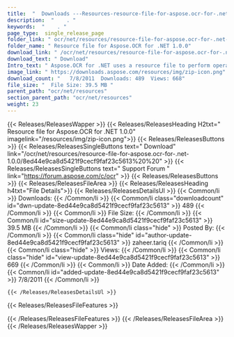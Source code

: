 ```yaml
---
title:  "  Downloads ---Resources-resource-file-for-aspose.ocr-for-.net-1.0.0 . " 
description:  "    . " 
keywords:  "    . " 
page_type:  single_release_page
folder_link: " ocr/net/resources/resource-file-for-aspose.ocr-for-.net-1.0.0/"
folder_name: " Resource file for Aspose.OCR for .NET 1.0.0"
download_link: " /ocr/net/resources/resource-file-for-aspose.ocr-for-.net-1.0.0/8ed44e9ca8d5421f9cecf9faf23c5613"
download_text: " Download"
Intro_text: " Aspose.OCR for .NET uses a resource file to perform operations against the image..."
image_link: " https://downloads.aspose.com/resources/img/zip-icon.png"
download_count: "   7/8/2011  Downloads: 489  Views: 668"
file_size: "  File Size: 39.5 MB "
parent_path: "ocr/net/resources"
section_parent_path: "ocr/net/resources"
weight: 23 
---
```


{{< Releases/ReleasesWapper >}}
  {{< Releases/ReleasesHeading H2txt=" Resource file for Aspose.OCR for .NET 1.0.0" imagelink="/resources/img/zip-icon.png">}}
  {{< Releases/ReleasesButtons >}}
    {{< Releases/ReleasesSingleButtons text=" Download" link="/ocr/net/resources/resource-file-for-aspose.ocr-for-.net-1.0.0/8ed44e9ca8d5421f9cecf9faf23c5613%20%20" >}}
    {{< Releases/ReleasesSingleButtons text=" Support Forum " link="https://forum.aspose.com/c/ocr" >}}
  {{< Releases/ReleasesButtons >}}
  {{< Releases/ReleasesFileArea >}}
    {{< Releases/ReleasesHeading h4txt="File Details">}}
    {{< Releases/ReleasesDetailsUl >}}
            {{< Common/li  >}} Downloads: {{< /Common/li >}} 
      {{< Common/li class="downloadcount" id="dwn-update-8ed44e9ca8d5421f9cecf9faf23c5613" >}} 489 {{< /Common/li >}} 
      {{< Common/li  >}} File Size: {{< /Common/li >}} 
      {{< Common/li id="size-update-8ed44e9ca8d5421f9cecf9faf23c5613" >}} 39.5 MB {{< /Common/li >}} 
      {{< Common/li  class="hide" >}} Posted By: {{< /Common/li >}} 
      {{< Common/li class="hide" id="author-update-8ed44e9ca8d5421f9cecf9faf23c5613" >}} zaheer.tariq {{< /Common/li >}} 
      {{< Common/li class="hide"  >}} Views: {{< /Common/li >}} 
      {{< Common/li class="hide" id="view-update-8ed44e9ca8d5421f9cecf9faf23c5613" >}} 669 {{< /Common/li >}} 
      {{< Common/li  >}} Date Added: {{< /Common/li >}} 
      {{< Common/li id="added-update-8ed44e9ca8d5421f9cecf9faf23c5613" >}} 7/8/2011 {{< /Common/li >}} 

    {{< /Releases/ReleasesDetailsUl >}}

  {{< Releases/ReleasesFileFeatures >}}
      
  {{< /Releases/ReleasesFileFeatures >}}
 {{< /Releases/ReleasesFileArea >}}
{{< /Releases/ReleasesWapper >}}


